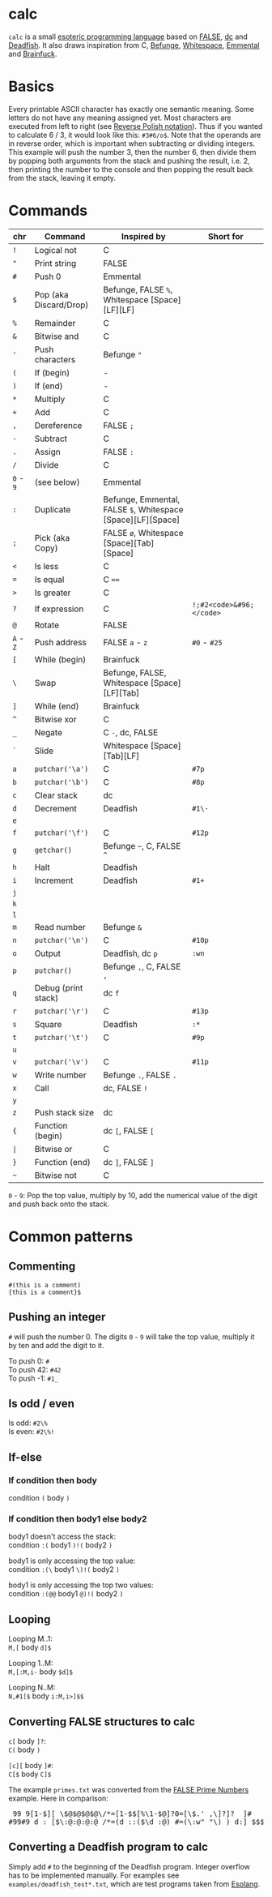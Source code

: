 # calc
`calc` is a small [esoteric programming language](https://en.wikipedia.org/wiki/Esoteric_programming_language "esoteric programming language") based on [FALSE](https://esolangs.org/wiki/FALSE "FALSE"), [dc](https://esolangs.org/wiki/Dc "dc") and [Deadfish](https://esolangs.org/wiki/Deadfish "Deadfish"). It also draws inspiration from C, [Befunge](https://esolangs.org/wiki/Befunge "Befunge"), [Whitespace](https://esolangs.org/wiki/Whitespace "Whitespace"), [Emmental](https://esolangs.org/wiki/Emmental "Emmental") and [Brainfuck](https://esolangs.org/wiki/Brainfuck "Brainfuck").

# Basics
Every printable ASCII character has exactly one semantic meaning. Some letters do not have any meaning assigned yet. Most characters are executed from left to right (see [Reverse Polish notation](https://en.wikipedia.org/wiki/Reverse_Polish_notation "RPN")). Thus if you wanted to calculate 6 / 3, it would look like this: `#3#6/o$`. Note that the operands are in reverse order, which is important when subtracting or dividing integers. This example will push the number 3, then the number 6, then divide them by popping both arguments from the stack and pushing the result, i.e. 2, then printing the number to the console and then popping the result back from the stack, leaving it empty.

# Commands

|chr                |Command               |Inspired by                                                      |Short for   |
|-------------------|----------------------|-----------------------------------------------------------------|------------|
|`!`                |Logical not           |C                                                                |            |
|`"`                |Print string          |FALSE                                                            |            |
|`#`                |Push 0                |Emmental                                                         |            |
|`$`                |Pop (aka Discard/Drop)|Befunge, FALSE `%`, Whitespace \[Space\]\[LF\]\[LF\]             |            |
|`%`                |Remainder             |C                                                                |            |
|`&`                |Bitwise and           |C                                                                |            |
|`'`                |Push characters       |Befunge `"`                                                      |            |
|`(`                |If (begin)            |-                                                                |            |
|`)`                |If (end)              |-                                                                |            |
|`*`                |Multiply              |C                                                                |            |
|`+`                |Add                   |C                                                                |            |
|`,`                |Dereference           |FALSE `;`                                                        |            |
|`-`                |Subtract              |C                                                                |            |
|`.`                |Assign                |FALSE `:`                                                        |            |
|`/`                |Divide                |C                                                                |            |
|`0` - `9`          |(see below)           |Emmental                                                         |            |
|`:`                |Duplicate             |Befunge, Emmental, FALSE `$`, Whitespace \[Space\]\[LF\]\[Space\]|            |
|`;`                |Pick (aka Copy)       |FALSE `ø`, Whitespace \[Space\]\[Tab\]\[Space\]                  |            |
|`<`                |Is less               |C                                                                |            |
|`=`                |Is equal              |C `==`                                                           |            |
|`>`                |Is greater            |C                                                                |            |
|`?`                |If expression         |C                                                                |`!;#2<code>&#96;</code>`|
|`@`                |Rotate                |FALSE                                                            |            |
|`A` - `Z`          |Push address          |FALSE `a` - `z`                                                  |`#0` - `#25`|
|`[`                |While (begin)         |Brainfuck                                                        |            |
|`\`                |Swap                  |Befunge, FALSE, Whitespace \[Space\]\[LF\]\[Tab\]                |            |
|`]`                |While (end)           |Brainfuck                                                        |            |
|`^`                |Bitwise xor           |C                                                                |            |
|`_`                |Negate                |C `-`, dc, FALSE                                                 |            |
|<code>&#96;</code> |Slide                 |Whitespace \[Space\]\[Tab\]\[LF\]                                |            |
|`a`                |`putchar('\a')`       |C                                                                |`#7p`       |
|`b`                |`putchar('\b')`       |C                                                                |`#8p`       |
|`c`                |Clear stack           |dc                                                               |            |
|`d`                |Decrement             |Deadfish                                                         |`#1\-`      |
|`e`                |                      |                                                                 |            |
|`f`                |`putchar('\f')`       |C                                                                |`#12p`      |
|`g`                |`getchar()`           |Befunge `~`, C, FALSE `^`                                        |            |
|`h`                |Halt                  |Deadfish                                                         |            |
|`i`                |Increment             |Deadfish                                                         |`#1+`       |
|`j`                |                      |                                                                 |            |
|`k`                |                      |                                                                 |            |
|`l`                |                      |                                                                 |            |
|`m`                |Read number           |Befunge `&`                                                      |            |
|`n`                |`putchar('\n')`       |C                                                                |`#10p`      |
|`o`                |Output                |Deadfish, dc `p`                                                 |`:wn`       |
|`p`                |`putchar()`           |Befunge `,`, C, FALSE `,`                                        |            |
|`q`                |Debug (print stack)   |dc `f`                                                           |            |
|`r`                |`putchar('\r')`       |C                                                                |`#13p`      |
|`s`                |Square                |Deadfish                                                         |`:*`        |
|`t`                |`putchar('\t')`       |C                                                                |`#9p`       |
|`u`                |                      |                                                                 |            |
|`v`                |`putchar('\v')`       |C                                                                |`#11p`      |
|`w`                |Write number          |Befunge `.`, FALSE `.`                                           |            |
|`x`                |Call                  |dc, FALSE `!`                                                    |            |
|`y`                |                      |                                                                 |            |
|`z`                |Push stack size       |dc                                                               |            |
|`{`                |Function (begin)      |dc `[`, FALSE `[`                                                |            |
|<code>&#124;</code>|Bitwise or            |C                                                                |            |
|`}`                |Function (end)        |dc `]`, FALSE `]`                                                |            |
|`~`                |Bitwise not           |C                                                                |            |

`0` - `9`: Pop the top value, multiply by 10, add the numerical value of the digit and push back onto the stack.

# Common patterns

## Commenting
`#(this is a comment)`  
`{this is a comment}$`

## Pushing an integer

`#` will push the number 0. The digits `0` - `9` will take the top value, multiply it by ten and add the digit to it.

To push 0: `#`  
To push 42: `#42`  
To push -1: `#1_`

## Is odd / even

Is odd: `#2\%`  
Is even: `#2\%!`

## If-else

### If condition then body

condition `(` body `)`

### If condition then body1 else body2

body1 doesn't access the stack:  
condition `:(` body1 `)!(` body2 `)`

body1 is only accessing the top value:  
condition `:(\` body1 `\)!(` body2 `)`

body1 is only accessing the top two values:  
condition `:(@@` body1 `@)!(` body2 `)`

## Looping

Looping M..1:  
`M,[` body `d]$`

Looping 1..M:  
`M,[:M,i-` body `$d]$`

Looping N..M:  
`N,#1[$` body `i:M,i>]$$`

## Converting FALSE structures to calc

`c[` body `]?`:  
`C(` body `)`

`[c][` body `]#`:  
`C[$` body `C]$`

The example `primes.txt` was converted from the [FALSE Prime Numbers](http://strlen.com/false-language "FALSE Prime Numbers") example. Here in comparison:  
<pre> 99 9[1-$][ \$@$@$@$@\/*=[1-$$[%\1-$@]?0=[\$.' ,\]?]?  ]#
#99#9 d : [$\:@:@:@:@ /*=(d ::($\d :@) #=(\:w" "\) ) d:] $$$</pre>

## Converting a Deadfish program to calc

Simply add `#` to the beginning of the Deadfish program. Integer overflow has to be implemented manually. For examples see `examples/deadfish_test*.txt`, which are test programs taken from [Esolang](https://esolangs.org/wiki/Deadfish#Example_program "Esolang").
